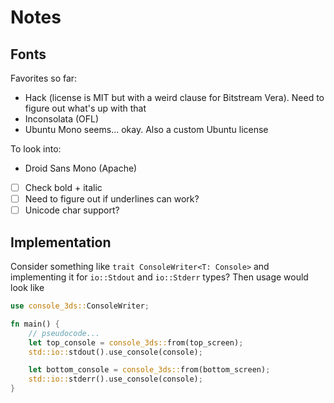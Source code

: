 # Notes

## Fonts

Favorites so far:

* Hack (license is MIT but with a weird clause for Bitstream Vera). Need to figure out what's up with that
* Inconsolata (OFL)
* Ubuntu Mono seems... okay. Also a custom Ubuntu license

To look into:
* Droid Sans Mono (Apache)

- [ ] Check bold + italic
- [ ] Need to figure out if underlines can work?
- [ ] Unicode char support?

## Implementation

Consider something like `trait ConsoleWriter<T: Console>` and implementing it
for `io::Stdout` and `io::Stderr` types? Then usage would look like

```rs
use console_3ds::ConsoleWriter;

fn main() {
    // pseudocode...
    let top_console = console_3ds::from(top_screen);
    std::io::stdout().use_console(console);

    let bottom_console = console_3ds::from(bottom_screen);
    std::io::stderr().use_console(console);
}
